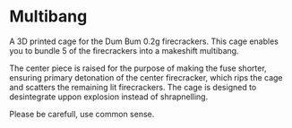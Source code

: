 # Multibang
A 3D printed cage for the Dum Bum 0.2g firecrackers.
This cage enables you to bundle 5 of the firecrackers into a makeshift multibang. 

The center piece is raised for the purpose of making the fuse shorter, ensuring primary detonation of the center firecracker, which rips the cage and scatters the remaining lit firecrackers.
The cage is designed to desintegrate uppon explosion instead of shrapnelling.

Please be carefull, use common sense. 
